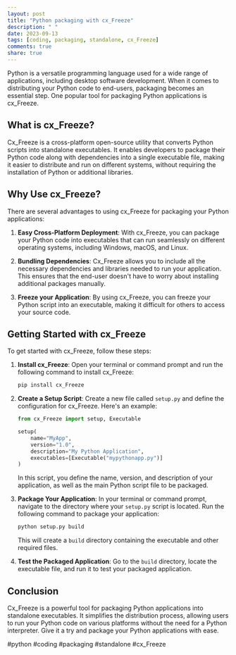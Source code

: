 ```yaml
---
layout: post
title: "Python packaging with cx_Freeze"
description: " "
date: 2023-09-13
tags: [coding, packaging, standalone, cx_Freeze]
comments: true
share: true
---
```


Python is a versatile programming language used for a wide range of applications, including desktop software development. When it comes to distributing your Python code to end-users, packaging becomes an essential step. One popular tool for packaging Python applications is cx_Freeze.

## What is cx_Freeze?

Cx_Freeze is a cross-platform open-source utility that converts Python scripts into standalone executables. It enables developers to package their Python code along with dependencies into a single executable file, making it easier to distribute and run on different systems, without requiring the installation of Python or additional libraries.

## Why Use cx_Freeze?

There are several advantages to using cx_Freeze for packaging your Python applications:

1. **Easy Cross-Platform Deployment**: With cx_Freeze, you can package your Python code into executables that can run seamlessly on different operating systems, including Windows, macOS, and Linux.

2. **Bundling Dependencies**: Cx_Freeze allows you to include all the necessary dependencies and libraries needed to run your application. This ensures that the end-user doesn't have to worry about installing additional packages manually.

3. **Freeze your Application**: By using cx_Freeze, you can freeze your Python script into an executable, making it difficult for others to access your source code.

## Getting Started with cx_Freeze

To get started with cx_Freeze, follow these steps:

1. **Install cx_Freeze**: Open your terminal or command prompt and run the following command to install cx_Freeze:

   ```bash
   pip install cx_Freeze
   ```

2. **Create a Setup Script**: Create a new file called `setup.py` and define the configuration for cx_Freeze. Here's an example:

   ```python
   from cx_Freeze import setup, Executable
   
   setup(
       name="MyApp",
       version="1.0",
       description="My Python Application",
       executables=[Executable("mypythonapp.py")]
   )
   ```

   In this script, you define the name, version, and description of your application, as well as the main Python script file to be packaged.

3. **Package Your Application**: In your terminal or command prompt, navigate to the directory where your `setup.py` script is located. Run the following command to package your application:

   ```bash
   python setup.py build
   ```

   This will create a `build` directory containing the executable and other required files.

4. **Test the Packaged Application**: Go to the `build` directory, locate the executable file, and run it to test your packaged application.

## Conclusion

Cx_Freeze is a powerful tool for packaging Python applications into standalone executables. It simplifies the distribution process, allowing users to run your Python code on various platforms without the need for a Python interpreter. Give it a try and package your Python applications with ease.

#python #coding #packaging #standalone #cx_Freeze